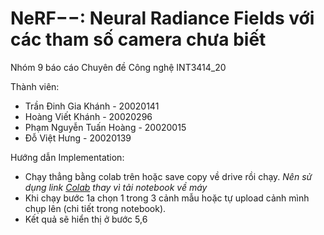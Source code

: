 # NeRF$--$: Neural Radiance Fields với các tham số camera chưa biết
Nhóm 9 báo cáo Chuyên đề Công nghệ INT3414_20

Thành viên:
- Trần Đinh Gia Khánh - 20020141
- Hoàng Viết Khánh - 20020296
- Phạm Nguyễn Tuấn Hoàng - 20020015
- Đỗ Việt Hưng - 20020139

Hướng dẫn Implementation: 
- Chạy thẳng bằng colab trên hoặc save copy về drive rồi chạy. *Nên sử dụng link [Colab](https://colab.research.google.com/drive/1jZrmq_m1I_VgSYgr1iC_k7OLm12Saut-?usp=sharing) thay vì tải notebook về máy*
- Khi chạy bước 1a chọn 1 trong 3 cảnh mẫu hoặc tự upload cảnh mình chụp lên (chi tiết trong notebook).
- Kết quả sẽ hiển thị ở bước 5,6
